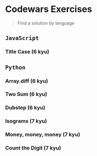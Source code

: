 # Codewars Exercises

> Find a solution by language

## `JavaScript`

### Title Case (6 kyu)

## `Python`

### Array.diff (6 kyu)

### Two Sum (6 kyu)

### Dubstep (6 kyu)

### Isograms (7 kyu)

### Money, money, money (7 kyu)

### Count the Digit (7 kyu)
